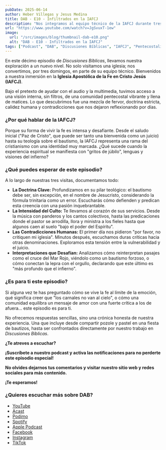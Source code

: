 ```yaml
---
pubDate: 2025-06-14
author: Heber Villegas y Jesus Medina
title: DAB - E10 - Infiltrados en la IAFCJ
description: "Nos integramos al equipo técnico de la IAFCJ durante tres domingos para contar cómo viven su teología, liturgia y contradicciones."
url: "https://www.youtube.com/watch?v=JgSvuxT-1ew"
image:
  url: "/src/images/blog/thumbnail-dab-e10.png"
  alt: "DAB - E10 - Infiltrados en la IAFCJ"
tags: ["Podcast", "DAB", "Discusiones Bíblicas", "IAFCJ", "Pentecostalismo", "Experiencias"]
---
```


En este décimo episodio de *Discusiones Bíblicas*, llevamos nuestra exploración a un nuevo nivel. No solo visitamos una iglesia; nos convertimos, por tres domingos, en parte de su equipo técnico. Bienvenidos a nuestra inmersión en la **Iglesia Apostólica de la Fe en Cristo Jesús (IAFCJ)**.

Bajo el pretexto de ayudar con el audio y la multimedia, tuvimos acceso a una visión interna, sin filtros, de una comunidad pentecostal vibrante y llena de matices. Lo que descubrimos fue una mezcla de fervor, doctrina estricta, calidez humana y contradicciones que nos dejaron reflexionando por días.

### **¿Por qué hablar de la IAFCJ?**

Porque su forma de vivir la fe es intensa y desafiante. Desde el saludo inicial ("Paz de Cristo", que puede ser tanto una bienvenida como un juicio) hasta su teología sobre el bautismo, la IAFCJ representa una rama del cristianismo con una identidad muy marcada. ¿Qué sucede cuando la experiencia espiritual se manifiesta con "gritos de júbilo", lenguas y visiones del infierno?

### **¿Qué puedes esperar de este episodio?**

A lo largo de nuestras tres visitas, documentamos todo:

- **La Doctrina Clave:** Profundizamos en su pilar teológico: el bautismo debe ser, sin excepción, en el nombre de Jesucristo, considerando la fórmula trinitaria como un error. Escucharás cómo defienden y predican esta creencia con una pasión inquebrantable.
- **La Intensidad del Culto:** Te llevamos al corazón de sus servicios. Desde la música con panderos y los cantos colectivos, hasta las predicaciones donde el pastor se arrodilla, llora y ministra a los fieles hasta que algunos caen al suelo "bajo el poder del Espíritu".
- **Las Contradicciones Humanas:** El primer día nos pidieron "por favor, no critiquen mi iglesia". Minutos después, escuchamos duras críticas hacia otras denominaciones. Exploramos esta tensión entre la vulnerabilidad y el juicio.
- **Interpretaciones que Desafían:** Analizamos cómo reinterpretan pasajes como el cruce del Mar Rojo, viéndolo como un bautismo forzoso, o cómo conectan la lepra con el orgullo, declarando que este último es "más profundo que el infierno".

### **¿Es para ti este episodio?**

Si alguna vez te has preguntado cómo se vive la fe al límite de la emoción, qué significa creer que "los carnales no van al cielo", o cómo una comunidad equilibra un mensaje de amor con una fuerte crítica a los de afuera... este episodio es para ti.

No ofrecemos respuestas sencillas, sino una crónica honesta de nuestra experiencia. Una que incluye desde compartir pozole y pastel en una fiesta de bautizos, hasta ser confrontados directamente por nuestro trabajo en *Discusiones Bíblicas*.

**¿Te atreves a escuchar?**

**¡Suscríbete a nuestro podcast y activa las notificaciones para no perderte este episodio especial!**

**No olvides dejarnos tus comentarios y visitar nuestro sitio web y redes sociales para más contenido.**

**¡Te esperamos!**

### **¿Quieres escuchar más sobre DAB?**

- [YouTube](https://www.youtube.com/@discusionesbiblicas)
- [Acast](https://shows.acast.com/discusionesbiblicas)
- [Podimo](https://share.podimo.com/podcast/ef93b5a2-8bd4-4105-abe3-3c1cffa718b7?creatorId=e12b0f6c-3337-4ab7-abd1-5647481bc9fb&key=GePw0UCkvjln&source=ln&from=studio)
- [Spotify](https://open.spotify.com/show/6YUuB3dgq7vaLK6YVXvs7Q)
- [Apple Podcast](https://podcasts.apple.com/mx/podcast/discusiones-biblicas/id1645841221)
- [Facebook](https://www.facebook.com/discusionesbiblicas)
- [Instagram](https://www.instagram.com/discusionesbiblicas/)
- [TikTok](https://www.tiktok.com/@discusionesbiblicas)
